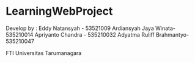 # LearningWebProject
 Develop by :
 Eddy Natansyah - 53521009
 Ardiansyah Jaya Winata- 535210014
 Apriyanto Chandra - 535210032
 Adyatma Ruliff Brahmantyo- 535210047

FTI Universitas Tarumanagara
